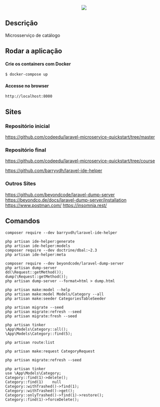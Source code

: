 <p align="center">
  <a href="https://fullcycle.com.br/" target="blank"><img src="https://s3.amazonaws.com/code.education/Wallpapers/Wallpaper-02-Full-Cycle-1920x1080.png"/></a>
</p>

## Descrição

Microsserviço de catálogo

## Rodar a aplicação

#### Crie os containers com Docker

```bash
$ docker-compose up
```

#### Accesse no browser

```
http://localhost:8000
```

## Sites

### Repositório inicial

https://github.com/codeedu/laravel-microservice-quickstart/tree/master

### Repositório final

https://github.com/codeedu/laravel-microservice-quickstart/tree/course

https://github.com/barryvdh/laravel-ide-helper

### Outros Sites

https://github.com/beyondcode/laravel-dump-server
https://beyondco.de/docs/laravel-dump-server/installation
https://www.postman.com/
https://insomnia.rest/

## Comandos

```
composer require --dev barryvdh/laravel-ide-helper

php artisan ide-helper:generate
php artisan ide-helper:models
composer require --dev doctrine/dbal:~2.3
php artisan ide-helper:meta

composer require --dev beyondcode/laravel-dump-server
php artisan dump-server
dd(\Request::getMethod());
dump(\Request::getMethod());
php artisan dump-server --format=html > dump.html

php artisan make:model --help
php artisan make:model Models/Category --all
php artisan make:seeder CategoriesTableSeeder

php artisan migrate --seed
php artisan migrate:refresh --seed
php artisan migrate:fresh --seed

php artisan tinker
\App\Models\Category::all();
\App\Models\Category::find(5);

php artisan route:list

php artisan make:request CategoryRequest

php artisan migrate:refresh --seed

php artisan tinker
use \App\Models\Category;
Category::find(1)->delete();
Category::find(1)    null
Category::withTrashed()->find(1);
Category::withTrashed()->get();
Category::onlyTrashed()->find(1)->restore();
Category::find(1)->forceDelete();






```
